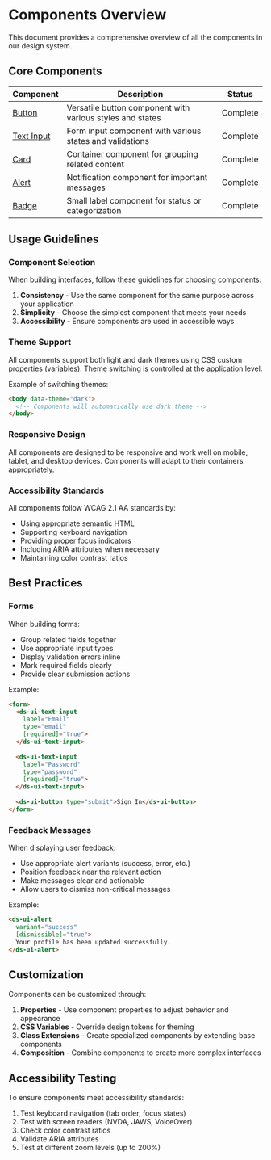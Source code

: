 # Components Overview

This document provides a comprehensive overview of all the components in our design system.

## Core Components

| Component | Description | Status |
|-----------|-------------|--------|
| [Button](components/button.md) | Versatile button component with various styles and states | Complete |
| [Text Input](components/text-input.md) | Form input component with various states and validations | Complete |
| [Card](components/card.md) | Container component for grouping related content | Complete |
| [Alert](components/alert.md) | Notification component for important messages | Complete |
| [Badge](components/badge.md) | Small label component for status or categorization | Complete |

## Usage Guidelines

### Component Selection

When building interfaces, follow these guidelines for choosing components:

1. **Consistency** - Use the same component for the same purpose across your application
2. **Simplicity** - Choose the simplest component that meets your needs
3. **Accessibility** - Ensure components are used in accessible ways

### Theme Support

All components support both light and dark themes using CSS custom properties (variables). Theme switching is controlled at the application level.

Example of switching themes:
```html
<body data-theme="dark">
  <!-- Components will automatically use dark theme -->
</body>
```

### Responsive Design

All components are designed to be responsive and work well on mobile, tablet, and desktop devices. Components will adapt to their containers appropriately.

### Accessibility Standards

All components follow WCAG 2.1 AA standards by:
- Using appropriate semantic HTML
- Supporting keyboard navigation
- Providing proper focus indicators
- Including ARIA attributes when necessary
- Maintaining color contrast ratios

## Best Practices

### Forms

When building forms:
- Group related fields together
- Use appropriate input types
- Display validation errors inline
- Mark required fields clearly
- Provide clear submission actions

Example:
```html
<form>
  <ds-ui-text-input 
    label="Email" 
    type="email" 
    [required]="true">
  </ds-ui-text-input>
  
  <ds-ui-text-input 
    label="Password" 
    type="password" 
    [required]="true">
  </ds-ui-text-input>
  
  <ds-ui-button type="submit">Sign In</ds-ui-button>
</form>
```

### Feedback Messages

When displaying user feedback:
- Use appropriate alert variants (success, error, etc.)
- Position feedback near the relevant action
- Make messages clear and actionable
- Allow users to dismiss non-critical messages

Example:
```html
<ds-ui-alert 
  variant="success" 
  [dismissible]="true">
  Your profile has been updated successfully.
</ds-ui-alert>
```

## Customization

Components can be customized through:

1. **Properties** - Use component properties to adjust behavior and appearance
2. **CSS Variables** - Override design tokens for theming
3. **Class Extensions** - Create specialized components by extending base components
4. **Composition** - Combine components to create more complex interfaces

## Accessibility Testing

To ensure components meet accessibility standards:

1. Test keyboard navigation (tab order, focus states)
2. Test with screen readers (NVDA, JAWS, VoiceOver)
3. Check color contrast ratios
4. Validate ARIA attributes
5. Test at different zoom levels (up to 200%)
